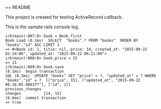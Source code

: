== README

This project is created for testing ActiveRecord callback.

This is the sample rails console log.

```
irb(main):007:0> book = Book.first
Book Load (0.1ms)  SELECT  "books".* FROM "books"  ORDER BY "books"."id" ASC LIMIT 1
=> #<Book id: 1, titie: nil, price: 14, created_at: "2015-09-22 01:24:06", updated_at: "2015-09-22 06:11:09">
irb(main):008:0> book.price = 15
=> 15
irb(main):009:0> book.save
(0.1ms)  begin transaction
SQL (0.3ms)  UPDATE "books" SET "price" = ?, "updated_at" = ? WHERE "books"."id" = ?  [["price", 15], ["updated_at", "2015-09-22 06:16:05.006377"], ["id", 1]]
previous_changes
changes          [14, 15]
(6.6ms)  commit transaction
=> true
```

